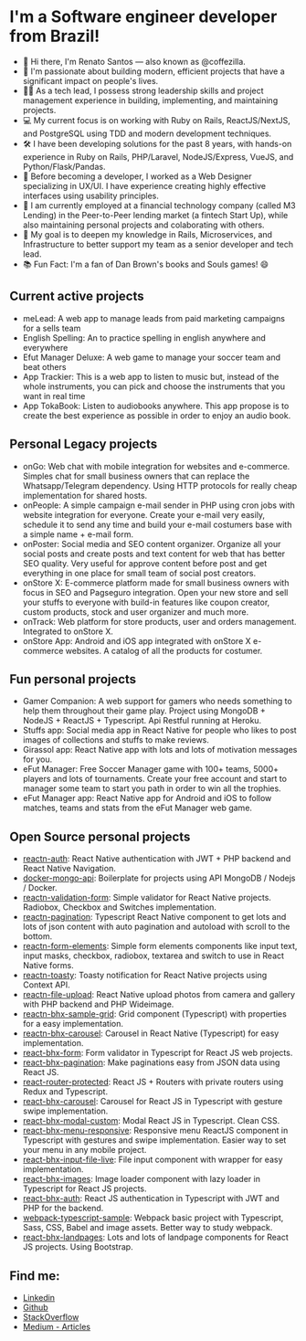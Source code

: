 # I'm a Software engineer developer from Brazil!

- 👋 Hi there, I'm Renato Santos — also known as @coffezilla.
- 🚀 I'm passionate about building modern, efficient projects that have a significant impact on people's lives.
- 🧑‍💼 As a tech lead, I possess strong leadership skills and project management experience in building, implementing, and maintaining projects.
- 💻 My current focus is on working with Ruby on Rails, ReactJS/NextJS, and PostgreSQL using TDD and modern development techniques.
- 🛠️ I have been developing solutions for the past 8 years, with hands-on experience in Ruby on Rails, PHP/Laravel, NodeJS/Express, VueJS, and Python/Flask/Pandas.
- 🎨 Before becoming a developer, I worked as a Web Designer specializing in UX/UI. I have experience creating highly effective interfaces using usability principles.
- 💸 I am currently employed at a financial technology company (called M3 Lending) in the Peer-to-Peer lending market (a fintech Start Up), while also maintaining personal projects and colaborating with others.
- 🎯 My goal is to deepen my knowledge in Rails, Microservices, and Infrastructure to better support my team as a senior developer and tech lead.
- 📚 Fun Fact: I'm a fan of Dan Brown's books and Souls games! 😄

## Current active projects
- meLead: A web app to manage leads from paid marketing campaigns for a sells team
- English Spelling: An to practice spelling in english anywhere and everywhere
- Efut Manager Deluxe: A web game to manage your soccer team and beat others
- App Trackier: This is a web app to listen to music but, instead of the whole instruments, you can pick and choose the instruments that you want in real time
- App TokaBook: Listen to audiobooks anywhere. This app propose is to create the best experience as possible in order to enjoy an audio book.

## Personal Legacy projects
- onGo: Web chat with mobile integration for websites and e-commerce. Simples chat for small business owners that can replace the Whatsapp/Telegram dependency. Using HTTP protocols for really cheap implementation for shared hosts.
- onPeople: A simple campaign e-mail sender in PHP using cron jobs with website integration for everyone. Create your e-mail very easily, schedule it to send any time and build your e-mail costumers base with a simple name + e-mail form.
- onPoster: Social media and SEO content organizer. Organize all your social posts and create posts and text content for web that has better SEO quality. Very useful for approve content before post and get everything in one place for small team of social post creators.
- onStore X: E-commerce platform made for small business owners with focus in SEO and Pagseguro integration. Open your new store and sell your stuffs to everyone with build-in features like coupon creator, custom products, stock and user organizer and much more.
- onTrack: Web platform for store products, user and orders management. Integrated to onStore X.
- onStore App: Android and iOS app integrated with onStore X e-commerce websites. A catalog of all the products for costumer.

## Fun personal projects
- Gamer Companion: A web support for gamers who needs something to help them throughout their game play. Project using MongoDB + NodeJS + ReactJS + Typescript. Api Restful running at Heroku.
- Stuffs app: Social media app in React Native for people who likes to post images of collections and stuffs to make reviews.
- Girassol app: React Native app with lots and lots of motivation messages for you.
- eFut Manager: Free Soccer Manager game with 100+ teams, 5000+ players and lots of tournaments. Create your free account and start to manager some team to start you path in order to win all the trophies.
- eFut Manager app: React Native app for Android and iOS to follow matches, teams and stats from the eFut Manager web game.

## Open Source personal projects

- [reactn-auth](https://github.com/coffezilla/reactn-auth): React Native authentication with JWT + PHP backend and React Native Navigation.
- [docker-mongo-api](https://github.com/coffezilla/docker-mongo-api): Boilerplate for projects using API MongoDB / Nodejs / Docker.
- [reactn-validation-form](https://github.com/coffezilla/reactn-validation-form): Simple validator for React Native projects. Radiobox, Checkbox and Switches implementation.
- [reactn-pagination](https://github.com/coffezilla/reactn-pagination): Typescript React Native component to get lots and lots of json content with auto pagination and autoload with scroll to the bottom.
- [reactn-form-elements](https://github.com/coffezilla/reactn-form-elements): Simple form elements components like input text, input masks, checkbox, radiobox, textarea and switch to use in React Native forms.
- [reactn-toasty](https://github.com/coffezilla/reactn-toasty): Toasty notification for React Native projects using Context API.
- [reactn-file-upload](https://github.com/coffezilla/reactn-file-upload): React Native upload photos from camera and gallery with PHP backend and PHP Wideimage.
- [reactn-bhx-sample-grid](https://github.com/coffezilla/reactn-bhx-sample-grid): Grid component (Typescript) with properties for a easy implementation.
- [reactn-bhx-carousel](https://github.com/coffezilla/reactn-bhx-carousel): Carousel in React Native (Typescript) for easy implementation.
- [react-bhx-form](https://github.com/coffezilla/react-bhx-form): Form validator in Typescript for React JS web projects.
- [react-bhx-pagination](https://github.com/coffezilla/react-bhx-pagination): Make paginations easy from JSON data using React JS.
- [react-router-protected](https://github.com/coffezilla/react-router-protected): React JS + Routers with private routers using Redux and Typescript.
- [react-bhx-carousel](https://github.com/coffezilla/react-bhx-carousel): Carousel for React JS in Typescript with gesture swipe implementation.
- [react-bhx-modal-custom](https://github.com/coffezilla/react-bhx-modal-custom): Modal React JS in Typescript. Clean CSS.
- [react-bhx-menu-responsive](https://github.com/coffezilla/react-bhx-menu-responsive): Responsive menu ReactJS component in Typescript with gestures and swipe implementation. Easier way to set your menu in any mobile project.
- [react-bhx-input-file-live](https://github.com/coffezilla/react-bhx-input-file-live): File input component with wrapper for easy implementation.
- [react-bhx-images](https://github.com/coffezilla/react-bhx-images): Image loader component with lazy loader in Typescript for React JS projects.
- [react-bhx-auth](https://github.com/coffezilla/react-bhx-auth): React JS authentication in Typescript with JWT and PHP for the backend.
- [webpack-typescript-sample](https://github.com/coffezilla/webpack-typescript-sample): Webpack basic project with Typescript, Sass, CSS, Babel and image assets. Better way to study webpack.
- [react-bhx-landpages](https://github.com/coffezilla/react-bhx-landpages): Lots and lots of landpage components for React JS projects. Using Bootstrap.

## Find me:

- [Linkedin](https://www.linkedin.com/in/renatojs/)
- [Github](https://github.com/coffezilla)
- [StackOverflow](https://stackoverflow.com/users/7178355/coffezilla)
- [Medium - Articles](https://coffezilla.medium.com/)

